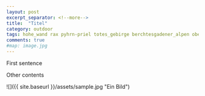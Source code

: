 ```yaml
---
layout: post
excerpt_separator: <!--more-->
title:  "Titel"
category: outdoor
tags: hohe_wand rax pyhrn-priel totes_gebirge berchtesgadener_alpen oberösterreich niederösterreich salzburg klettersteig
comments: true
#map: image.jpg
---
```

First sentence

<!--more-->

Other contents

![]({{ site.baseurl }}/assets/sample.jpg "Ein Bild")
